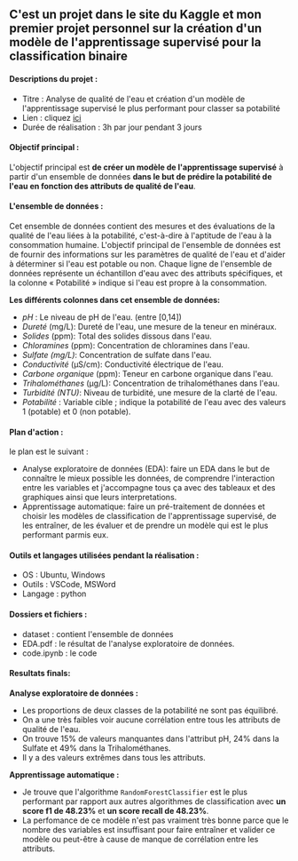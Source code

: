 ## C'est un projet dans le site du Kaggle et mon premier projet personnel sur la création d'un modèle de l'apprentissage supervisé pour la classification binaire

#### Descriptions du projet :

-   Titre : Analyse de qualité de l'eau et création d'un modèle de l'apprentissage supervisé le plus performant pour classer sa potabilité
-   Lien : cliquez [ici](https://www.kaggle.com/datasets/uom190346a/water-quality-and-potability)
-   Durée de réalisation : 3h par jour pendant 3 jours

#### Objectif principal :

L'objectif principal est **de créer un modèle de l'apprentissage supervisé** à partir d'un ensemble de données **dans le but de prédire la potabilité de l'eau en fonction des attributs de qualité de l'eau**. 

#### L'ensemble de données :

Cet ensemble de données contient des mesures et des évaluations de la qualité de l'eau liées à la potabilité, c'est-à-dire à l'aptitude de l'eau à la consommation humaine. L'objectif principal de l'ensemble de données est de fournir des informations sur les paramètres de qualité de l'eau et d'aider à déterminer si l'eau est potable ou non. Chaque ligne de l'ensemble de données représente un échantillon d'eau avec des attributs spécifiques, et la colonne « Potabilité » indique si l'eau est propre à la consommation.

**Les différents colonnes dans cet ensemble de données:**

-   *pH* : Le niveau de pH de l'eau. (entre [0,14])
-   *Dureté* (mg/L): Dureté de l'eau, une mesure de la teneur en minéraux.
-   *Solides* (ppm): Total des solides dissous dans l'eau.
-   *Chloramines* (ppm): Concentration de chloramines dans l'eau.
-   *Sulfate (mg/L)*: Concentration de sulfate dans l'eau.
-   *Conductivité* (μS/cm): Conductivité électrique de l'eau.
-   *Carbone organique* (ppm): Teneur en carbone organique dans l'eau.
-   *Trihalométhanes* (μg/L): Concentration de trihalométhanes dans l'eau.
-   *Turbidité (NTU)*: Niveau de turbidité, une mesure de la clarté de l'eau.
-   *Potabilité* : Variable cible ; indique la potabilité de l'eau avec des valeurs 1 (potable) et 0 (non potable).


#### Plan d'action :

le plan est le suivant :

-   Analyse exploratoire de données (EDA): faire un EDA dans le but de connaître le mieux possible les données, de comprendre l'interaction entre les variables et j'accompagne tous ça avec des tableaux et des graphiques ainsi que leurs interpretations.
-   Apprentissage automatique: faire un pré-traitement de données et choisir les modèles de classification de l'apprentissage supervisé, de les entraîner, de les évaluer et de prendre un modèle qui est le plus performant parmis eux.

#### Outils et langages utilisées pendant la réalisation :

-   OS : Ubuntu, Windows
-   Outils : VSCode, MSWord
-   Langage : python

#### Dossiers et fichiers :

-   dataset : contient l'ensemble de données
-   EDA.pdf : le résultat de l'analyse exploratoire de données.
-   code.ipynb : le code

#### Resultats finals:

**Analyse exploratoire de données :**
-	Les proportions de deux classes de la potabilité ne sont pas équilibré.
-	On a une très faibles voir aucune corrélation entre tous les attributs de qualité de l'eau.
-   On trouve 15% de valeurs manquantes dans l'attribut pH, 24% dans la Sulfate et 49% dans la Trihalométhanes.
-	Il y a des valeurs extrêmes dans tous les attributs.

**Apprentissage automatique :**
-   Je trouve que l'algorithme `RandomForestClassifier` est le plus performant par rapport aux autres algorithmes de classification avec **un score f1 de 48.23%** et **un score recall de 48.23%**.
-   La perfomance de ce modèle n'est pas vraiment très bonne parce que le nombre des variables est insuffisant pour faire entraîner et valider ce modèle ou peut-être à cause de manque de corrélation entre les attributs.


